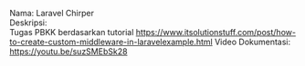 Nama: Laravel Chirper </br>
Deskripsi: </br>
Tugas PBKK berdasarkan tutorial https://www.itsolutionstuff.com/post/how-to-create-custom-middleware-in-laravelexample.html
Video Dokumentasi: https://youtu.be/suzSMEbSk28
